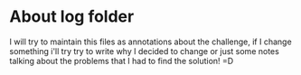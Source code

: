 # About log folder

I will try to maintain this files as annotations about the challenge, if I change something i'll try try to write why I decided to change or just some notes talking about the problems that I had to find the solution! =D
